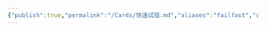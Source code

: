 ```yaml
---
{"publish":true,"permalink":"/Cards/快速试错.md","aliases":"failfast","created":"2024-02-27","modified":"2024-03-20","published":"2025-07-29T23:04:10.718+08:00","cssclasses":""}
---
```



